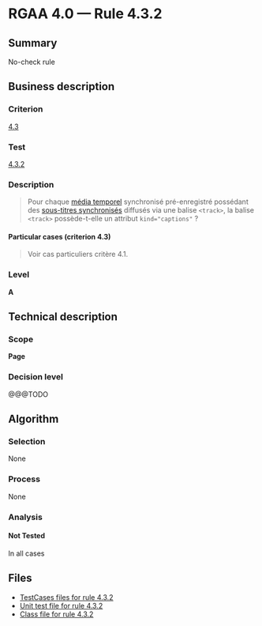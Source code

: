 # RGAA 4.0 — Rule 4.3.2

## Summary

No-check rule

## Business description

### Criterion

[4.3](https://www.numerique.gouv.fr/publications/rgaa-accessibilite/methode/criteres/#crit-4-3)

### Test

[4.3.2](https://www.numerique.gouv.fr/publications/rgaa-accessibilite/methode/criteres/#test-4-3-2)

### Description

> Pour chaque [média temporel](https://www.numerique.gouv.fr/publications/rgaa-accessibilite/methode/glossaire/#media-temporel-type-son-video-et-synchronise) synchronisé pré-enregistré possédant des [sous-titres synchronisés](https://www.numerique.gouv.fr/publications/rgaa-accessibilite/methode/glossaire/#sous-titres-synchronises-objet-multimedia) diffusés via une balise `<track>`, la balise `<track>` possède-t-elle un attribut `kind="captions"` ?

#### Particular cases (criterion 4.3)

> Voir cas particuliers critère 4.1.

### Level

**A**


## Technical description

### Scope

**Page**

### Decision level

@@@TODO


## Algorithm

### Selection

None

### Process

None

### Analysis

#### Not Tested

In all cases


## Files

- [TestCases files for rule 4.3.2](https://gitlab.com/asqatasun/Asqatasun/-/tree/v5/rules/rules-rgaa4.0/src/test/resources/testcases/rgaa40/Rgaa40Rule040302/)
- [Unit test file for rule 4.3.2](https://gitlab.com/asqatasun/Asqatasun/-/blob/v5/rules/rules-rgaa4.0/src/test/java/org/asqatasun/rules/rgaa40/Rgaa40Rule040302Test.java)
- [Class file for rule 4.3.2](https://gitlab.com/asqatasun/Asqatasun/-/blob/v5/rules/rules-rgaa4.0/src/main/java/org/asqatasun/rules/rgaa40/Rgaa40Rule040302.java)


